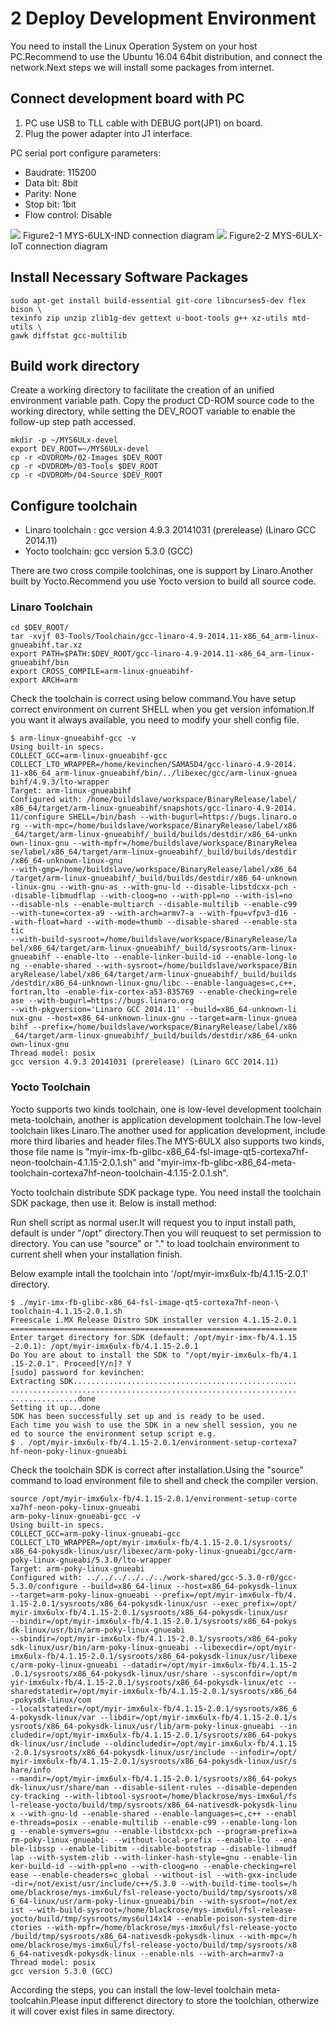 # 2 Deploy Development Environment

You need to install the Linux Operation System on your host PC.Recommend to use the Ubuntu 16.04 64bit distribution, and connect the network.Next steps we will install some packages from internet.

## Connect development board with PC

1. PC use USB to TLL cable with DEBUG port(JP1) on board.
2. Plug the power adapter into J1 interface.

PC serial port configure parameters:

* Baudrate: 115200
* Data bit: 8bit
* Parity: None
* Stop bit: 1bit
* Flow control: Disable

![](image/2-1.png)
Figure2-1 MYS-6ULX-IND connection diagram
![](image/2-2.png)
Figure2-2 MYS-6ULX-IoT connection diagram

## Install Necessary Software Packages

```
sudo apt-get install build-essential git-core libncurses5-dev flex bison \
texinfo zip unzip zlib1g-dev gettext u-boot-tools g++ xz-utils mtd-utils \
gawk diffstat gcc-multilib
```

## Build work directory
Create a working directory to facilitate the creation of an unified environment variable path. Copy the product CD-ROM source code to the working directory, while setting the DEV_ROOT variable to enable the follow-up step path accessed.

```
mkdir -p ~/MYS6ULx-devel
export DEV_ROOT=~/MYS6ULx-devel
cp -r <DVDROM>/02-Images $DEV_ROOT
cp -r <DVDROM>/03-Tools $DEV_ROOT
cp -r <DVDROM>/04-Source $DEV_ROOT
```  

## Configure toolchain

- Linaro toolchain : gcc version 4.9.3 20141031 (prerelease) (Linaro GCC 2014.11)
- Yocto toolchain: gcc version 5.3.0 (GCC)

There are two cross compile toolchinas, one is support by Linaro.Another built by Yocto.Recommend you use Yocto version to build all source code.

### Linaro Toolchain

```
cd $DEV_ROOT/
tar -xvjf 03-Tools/Toolchain/gcc-linaro-4.9-2014.11-x86_64_arm-linux-gnueabihf.tar.xz
export PATH=$PATH:$DEV_ROOT/gcc-linaro-4.9-2014.11-x86_64_arm-linux-gnueabihf/bin
export CROSS_COMPILE=arm-linux-gnueabihf-
export ARCH=arm
```

Check the toolchain is correct using below command.You have setup correct environment on current SHELL when you get version infomation.If you want it always available, you need to modify your shell config file.

```
$ arm-linux-gnueabihf-gcc -v
Using built-in specs.
COLLECT_GCC=arm-linux-gnueabihf-gcc
COLLECT_LTO_WRAPPER=/home/kevinchen/SAMA5D4/gcc-linaro-4.9-2014.
11-x86_64_arm-linux-gnueabihf/bin/../libexec/gcc/arm-linux-gnuea
bihf/4.9.3/lto-wrapper
Target: arm-linux-gnueabihf
Configured with: /home/buildslave/workspace/BinaryRelease/label/
x86_64/target/arm-linux-gnueabihf/snapshots/gcc-linaro-4.9-2014.
11/configure SHELL=/bin/bash --with-bugurl=https://bugs.linaro.o
rg --with-mpc=/home/buildslave/workspace/BinaryRelease/label/x86
_64/target/arm-linux-gnueabihf/_build/builds/destdir/x86_64-unkn
own-linux-gnu --with-mpfr=/home/buildslave/workspace/BinaryRelea
se/label/x86_64/target/arm-linux-gnueabihf/_build/builds/destdir
/x86_64-unknown-linux-gnu
--with-gmp=/home/buildslave/workspace/BinaryRelease/label/x86_64
/target/arm-linux-gnueabihf/_build/builds/destdir/x86_64-unknown
-linux-gnu --with-gnu-as --with-gnu-ld --disable-libstdcxx-pch -
-disable-libmudflap --with-cloog=no --with-ppl=no --with-isl=no 
--disable-nls --enable-multiarch --disable-multilib --enable-c99
--with-tune=cortex-a9 --with-arch=armv7-a --with-fpu=vfpv3-d16 -
-with-float=hard --with-mode=thumb --disable-shared --enable-sta
tic
--with-build-sysroot=/home/buildslave/workspace/BinaryRelease/la
bel/x86_64/target/arm-linux-gnueabihf/_build/sysroots/arm-linux-
gnueabihf --enable-lto --enable-linker-build-id --enable-long-lo
ng --enable-shared --with-sysroot=/home/buildslave/workspace/Bin
aryRelease/label/x86_64/target/arm-linux-gnueabihf/_build/builds
/destdir/x86_64-unknown-linux-gnu/libc --enable-languages=c,c++,
fortran,lto -enable-fix-cortex-a53-835769 --enable-checking=rele
ase --with-bugurl=https://bugs.linaro.org
--with-pkgversion='Linaro GCC 2014.11' --build=x86_64-unknown-li
nux-gnu --host=x86_64-unknown-linux-gnu --target=arm-linux-gnuea
bihf --prefix=/home/buildslave/workspace/BinaryRelease/label/x86
_64/target/arm-linux-gnueabihf/_build/builds/destdir/x86_64-unkn
own-linux-gnu
Thread model: posix
gcc version 4.9.3 20141031 (prerelease) (Linaro GCC 2014.11)
```

### Yocto Toolchain

Yocto supports two kinds toolchain, one is low-level development toolchain meta-toolchain, another is application development toolchain.The low-level toolchain likes Linaro.The another used for application development, include more third libaries and header files.The MYS-6ULX also supports two kinds, those file name is "myir-imx-fb-glibc-x86_64-fsl-image-qt5-cortexa7hf-neon-toolchain-4.1.15-2.0.1.sh" and "myir-imx-fb-glibc-x86_64-meta-toolchain-cortexa7hf-neon-toolchain-4.1.15-2.0.1.sh".

Yocto toolchain distribute SDK package type. You need install the toolchain SDK package, then use it. Below is install method:

Run shell script as normal user.It will request you to input install path, default is under "/opt" directory.Then you will reuquest to set permission to directory. You can use "source" or "." to load toolchain environment to current shell when your installation finish.

Below example intall the toolchain into '/opt/myir-imx6ulx-fb/4.1.15-2.0.1' directory.

```
$ ./myir-imx-fb-glibc-x86_64-fsl-image-qt5-cortexa7hf-neon-\
toolchain-4.1.15-2.0.1.sh 
Freescale i.MX Release Distro SDK installer version 4.1.15-2.0.1
================================================================
Enter target directory for SDK (default: /opt/myir-imx-fb/4.1.15
-2.0.1): /opt/myir-imx6ulx-fb/4.1.15-2.0.1                                        
Do You are about to install the SDK to "/opt/myir-imx6ulx-fb/4.1
.15-2.0.1". Proceed[Y/n]? Y
[sudo] password for kevinchen: 
Extracting SDK..................................................
................................................................
...............done
Setting it up...done
SDK has been successfully set up and is ready to be used.
Each time you wish to use the SDK in a new shell session, you ne
ed to source the environment setup script e.g.
$ . /opt/myir-imx6ulx-fb/4.1.15-2.0.1/environment-setup-cortexa7
hf-neon-poky-linux-gnueabi

```

Check the toolchain SDK is correct after installation.Using the "source" command to load environment file to shell and check the compiler version.

```
source /opt/myir-imx6ulx-fb/4.1.15-2.0.1/environment-setup-corte
xa7hf-neon-poky-linux-gnueabi
arm-poky-linux-gnueabi-gcc -v
Using built-in specs.
COLLECT_GCC=arm-poky-linux-gnueabi-gcc
COLLECT_LTO_WRAPPER=/opt/myir-imx6ulx-fb/4.1.15-2.0.1/sysroots/
x86_64-pokysdk-linux/usr/libexec/arm-poky-linux-gnueabi/gcc/arm-
poky-linux-gnueabi/5.3.0/lto-wrapper
Target: arm-poky-linux-gnueabi
Configured with: ../../../../../../work-shared/gcc-5.3.0-r0/gcc-
5.3.0/configure --build=x86_64-linux --host=x86_64-pokysdk-linux
--target=arm-poky-linux-gnueabi --prefix=/opt/myir-imx6ulx-fb/4.
1.15-2.0.1/sysroots/x86_64-pokysdk-linux/usr --exec_prefix=/opt/
myir-imx6ulx-fb/4.1.15-2.0.1/sysroots/x86_64-pokysdk-linux/usr 
--bindir=/opt/myir-imx6ulx-fb/4.1.15-2.0.1/sysroots/x86_64-pokys
dk-linux/usr/bin/arm-poky-linux-gnueabi
--sbindir=/opt/myir-imx6ulx-fb/4.1.15-2.0.1/sysroots/x86_64-poky
sdk-linux/usr/bin/arm-poky-linux-gnueabi --libexecdir=/opt/myir-
imx6ulx-fb/4.1.15-2.0.1/sysroots/x86_64-pokysdk-linux/usr/libexe
c/arm-poky-linux-gnueabi --datadir=/opt/myir-imx6ulx-fb/4.1.15-2
.0.1/sysroots/x86_64-pokysdk-linux/usr/share --sysconfdir=/opt/m
yir-imx6ulx-fb/4.1.15-2.0.1/sysroots/x86_64-pokysdk-linux/etc --
sharedstatedir=/opt/myir-imx6ulx-fb/4.1.15-2.0.1/sysroots/x86_64
-pokysdk-linux/com
--localstatedir=/opt/myir-imx6ulx-fb/4.1.15-2.0.1/sysroots/x86_6
4-pokysdk-linux/var --libdir=/opt/myir-imx6ulx-fb/4.1.15-2.0.1/s
ysroots/x86_64-pokysdk-linux/usr/lib/arm-poky-linux-gnueabi --in
cludedir=/opt/myir-imx6ulx-fb/4.1.15-2.0.1/sysroots/x86_64-pokys
dk-linux/usr/include --oldincludedir=/opt/myir-imx6ulx-fb/4.1.15
-2.0.1/sysroots/x86_64-pokysdk-linux/usr/include --infodir=/opt/
myir-imx6ulx-fb/4.1.15-2.0.1/sysroots/x86_64-pokysdk-linux/usr/s
hare/info
--mandir=/opt/myir-imx6ulx-fb/4.1.15-2.0.1/sysroots/x86_64-pokys
dk-linux/usr/share/man --disable-silent-rules --disable-dependen
cy-tracking --with-libtool-sysroot=/home/blackrose/mys-imx6ul/fs
l-release-yocto/build/tmp/sysroots/x86_64-nativesdk-pokysdk-linu
x --with-gnu-ld --enable-shared --enable-languages=c,c++ --enabl
e-threads=posix --enable-multilib --enable-c99 --enable-long-lon
g --enable-symvers=gnu --enable-libstdcxx-pch --program-prefix=a
rm-poky-linux-gnueabi- --without-local-prefix --enable-lto --ena
ble-libssp --enable-libitm --disable-bootstrap --disable-libmudf
lap --with-system-zlib --with-linker-hash-style=gnu --enable-lin
ker-build-id --with-ppl=no --with-cloog=no --enable-checking=rel
ease --enable-cheaders=c_global --without-isl --with-gxx-include
-dir=/not/exist/usr/include/c++/5.3.0 --with-build-time-tools=/h
ome/blackrose/mys-imx6ul/fsl-release-yocto/build/tmp/sysroots/x8
6_64-linux/usr/arm-poky-linux-gnueabi/bin --with-sysroot=/not/ex
ist --with-build-sysroot=/home/blackrose/mys-imx6ul/fsl-release-
yocto/build/tmp/sysroots/mys6ul14x14 --enable-poison-system-dire
ctories --with-mpfr=/home/blackrose/mys-imx6ul/fsl-release-yocto
/build/tmp/sysroots/x86_64-nativesdk-pokysdk-linux --with-mpc=/h
ome/blackrose/mys-imx6ul/fsl-release-yocto/build/tmp/sysroots/x8
6_64-nativesdk-pokysdk-linux --enable-nls --with-arch=armv7-a
Thread model: posix
gcc version 5.3.0 (GCC) 
```

According the steps, you can install the low-level toolchain meta-toolcahin.Please input differenct directory to store the toolchian, otherwize it will cover exist files in same directory.
